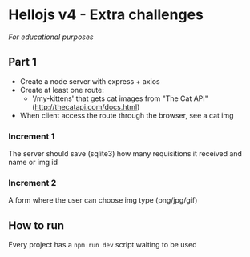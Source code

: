 # Hellojs v4 - Extra challenges

_For educational purposes_

## Part 1

- Create a node server with express + axios
- Create at least one route:
    - '/my-kittens' that gets cat images from "The Cat API" (http://thecatapi.com/docs.html)
- When client access the route through the browser, see a cat img

### Increment 1

The server should save (sqlite3) how many requisitions it received and name or img id

### Increment 2

A form where the user can choose img type (png/jpg/gif)


## How to run

Every project has a `npm run dev` script waiting to be used